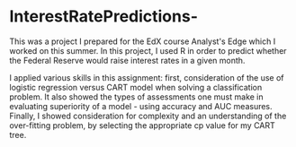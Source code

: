 # InterestRatePredictions-
This was a project  I prepared for the EdX course Analyst's Edge which I worked on this summer.  In this project, I used R in order to predict whether the Federal Reserve would raise interest rates in a given month.  

I applied various skills in this assignment: first, consideration of the use of logistic regression versus CART model when solving a classification problem.  It also showed the types of assessments one must make in evaluating superiority of a model - using accuracy and AUC measures.  Finally, I showed consideration for complexity and an understanding of the over-fitting problem, by selecting the appropriate cp value for my CART tree.  
